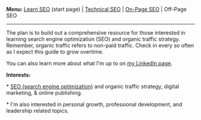 <b>Menu: </b> <a href="learn-seo" title="How to learn SEO">Learn SEO</a> (start page) | <a href="technical-seo">Technical SEO</a> | <a href="on-page-seo">On-Page SEO</a> | Off-Page SEO
<hr>
<p>The plan is to build out a comprehensive resource for 
those interested in learning search engine optimization (SEO) and 
organic traffic strategy. Remember, organic traffic refers to non-paid traffic. Check in every so often as I expect this guide to grow overtime. 
</p>
<p>You can also learn more about what I'm up to on <a href="https://www.linkedin.com/in/joshhinds">my LinkedIn page</a>.</p>
<p>
<strong>Interests:</strong> 
<p>* <a href="learn-seo.html" title="Resources to learn SEO">SEO (search engine optimization)</a> and organic traffic strategy, digital marketing, & online publishing. </p>
 <p>* I'm also interested in personal growth, professional development, and leadership related topics.</p>
 
